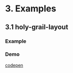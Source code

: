 # 3. Examples

## 3.1 holy-grail-layout

### Example
[](../../docs/holy-grail-layout.png)

### Demo 
[codepen](https://codepen.io/andrius111/pen/xxGBpBd)